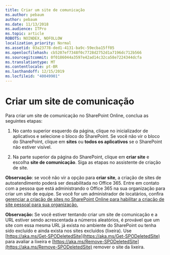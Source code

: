 ```yaml
---
title: Criar um site de comunicação
ms.author: pebaum
author: pebaum
ms.date: 11/13/2018
ms.audience: ITPro
ms.topic: article
ROBOTS: NOINDEX, NOFOLLOW
localization_priority: Normal
ms.assetid: 03a23778-ded1-4131-ba9c-59ecba15ff05
ms.openlocfilehash: cb5207ef7348f0c7728d2752d1a7196dc712b566
ms.sourcegitcommit: 0f0186044a3597e42ad14c32ca58e7224344dcfa
ms.translationtype: MT
ms.contentlocale: pt-BR
ms.lasthandoff: 12/15/2019
ms.locfileid: "40049901"
---
```

# <a name="create-a-communication-site"></a>Criar um site de comunicação

Para criar um site de comunicação no SharePoint Online, conclua as seguintes etapas: 
  
1. No canto superior esquerdo da página, clique no inicializador de aplicativos e selecione o bloco do SharePoint. Se você não vir o bloco do SharePoint, clique em **sites** ou **todos os aplicativos** se o SharePoint não estiver visível. 
    
2. Na parte superior da página do SharePoint, clique em **criar site** e escolha **site de comunicação**. Siga as etapas no assistente de criação de site. 
    
 **Observação**: se você não vir a opção para **criar site**, a criação de sites de autoatendimento poderá ser desabilitada no Office 365. Entre em contato com a pessoa que está administrando o Office 365 na sua organização para criar um site de equipe. Se você for um administrador de locatários, confira [gerenciar a criação de sites no SharePoint Online para habilitar a criação de site pessoal para sua organização.](https://go.microsoft.com/fwlink/?linkid=2018780)
  
 **Observação:** Se você estiver tentando criar um site de comunicação e a URL estiver sendo acrescentada a números aleatórios, é provável que um site com essa mesma URL já exista no ambiente do SharePoint ou tenha sido excluído e ainda exista nos sites excluídos (lixeira). Use [https://aka.ms/Get-SPODeletedSite](https://aka.ms/Get-SPODeletedSite) para avaliar a lixeira e [https://aka.ms/Remove-SPODeletedSite](https://aka.ms/Remove-SPODeletedSite) remover o site da lixeira. 
  

